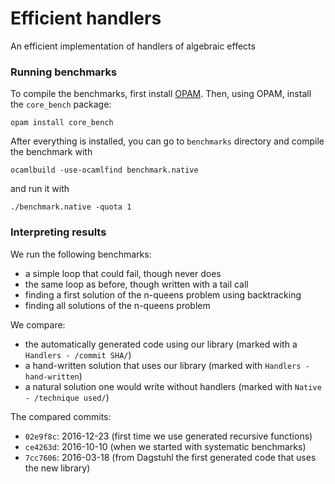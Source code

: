 Efficient handlers
==================

An efficient implementation of handlers of algebraic effects

### Running benchmarks

To compile the benchmarks, first install [OPAM](https://opam.ocaml.org).
Then, using OPAM, install the `core_bench` package:

    opam install core_bench

After everything is installed, you can go to `benchmarks` directory and compile the benchmark with

    ocamlbuild -use-ocamlfind benchmark.native

and run it with

    ./benchmark.native -quota 1


### Interpreting results

We run the following benchmarks:

* a simple loop that could fail, though never does
* the same loop as before, though written with a tail call
* finding a first solution of the n-queens problem using backtracking
* finding all solutions of the n-queens problem

We compare:

* the automatically generated code using our library (marked with a `Handlers - /commit SHA/`)
* a hand-written solution that uses our library (marked with `Handlers - hand-written`)
* a natural solution one would write without handlers (marked with `Native - /technique used/`)

The compared commits:

* `02e9f8c`: 2016-12-23 (first time we use generated recursive functions)
* `ce4263d`: 2016-10-10 (when we started with systematic benchmarks)
* `7cc7606`: 2016-03-18 (from Dagstuhl the first generated code that uses the new library)

